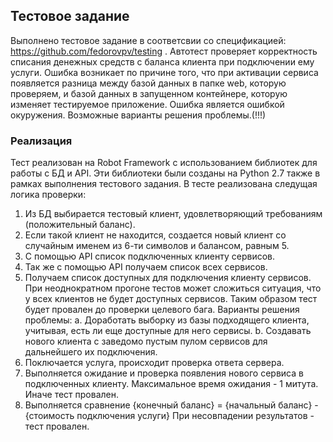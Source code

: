 ## Тестовое задание
Выполнено тестовое задание в соответсвии со спецификацией: https://github.com/fedorovpv/testing . Автотест проверяет корректность списания денежных средств с баланса клиента при подключении ему услуги. 
Ошибка возникает по причине того, что при активации сервиса появляется разница между базой данных в папке web, которую проверяем, 
и базой данных в запущенном контейнере, которую изменяет тестируемое приложение. Ошибка является ошибкой окуружения.
Возможные варианты решения проблемы.(!!!)

### Реализация
Тест реализован на Robot Framework с использованием библиотек для работы с БД и API.
Эти библиотеки были созданы на Python 2.7 также в рамках выполнения тестового задания.
В тесте реализована следущая логика проверки:
1. Из БД выбирается тестовый клиент, удовлетворяющий требованиям (положительный баланс). 
2. Если такой клиент не находится, создается новый клиент со случайным именем из 6-ти символов и балансом, равным 5.
3. С помощью API список подключенных клиенту сервисов.
4. Так же с помощью API получаем список всех сервисов.
5. Получаем список доступных для подключения клиенту сервисов.
При неоднократном прогоне тестов может сложиться ситуация, что у всех клиентов не будет доступных сервисов. 
Таким образом тест будет провален до проверки целевого бага. 
Варианты решения проблемы: 
  a. Доработать выборку из базы подходящего клиента, учитывая, есть ли еще доступные для него сервисы.
  b. Создавать нового клиента с заведомо пустым пулом сервисов для дальнейшего их подключения.
6. Поключается услуга, происходит проверка ответа сервера.
7. Выполняется ожидание и проверка появления нового сервиса в подключенных клиенту.
Максимальное время ожидания - 1 митута. Иначе тест провален.
8. Выполняется сравнение {конечный баланс} = {начальный баланс} - {стоимость подключения услуги}
При несовпадении результатов - тест провален.

